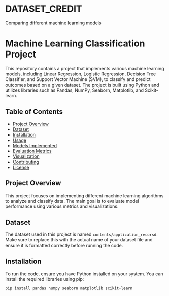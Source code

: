 # DATASET_CREDIT
Comparing different machine learning models
# Machine Learning Classification Project

This repository contains a project that implements various machine learning models, including Linear Regression, Logistic Regression, Decision Tree Classifier, and Support Vector Machine (SVM), to classify and predict outcomes based on a given dataset. The project is built using Python and utilizes libraries such as Pandas, NumPy, Seaborn, Matplotlib, and Scikit-learn.

## Table of Contents

- [Project Overview](#project-overview)
- [Dataset](#dataset)
- [Installation](#installation)
- [Usage](#usage)
- [Models Implemented](#models-implemented)
- [Evaluation Metrics](#evaluation-metrics)
- [Visualization](#visualization)
- [Contributing](#contributing)
- [License](#license)

## Project Overview

This project focuses on implementing different machine learning algorithms to analyze and classify data. The main goal is to evaluate model performance using various metrics and visualizations.

## Dataset

The dataset used in this project is named `contents/application_recorsd`. Make sure to replace this with the actual name of your dataset file and ensure it is formatted correctly before running the code.

## Installation

To run the code, ensure you have Python installed on your system. You can install the required libraries using pip:

```bash
pip install pandas numpy seaborn matplotlib scikit-learn
